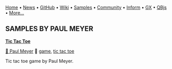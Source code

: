 [Home](https://qb64.com) • [News](../news.md) • [GitHub](https://github.com/QB64Official/qb64) • [Wiki](https://github.com/QB64Official/qb64/wiki) • [Samples](../samples.md) • [Community](../community.md) • [Inform](../inform.md) • [GX](../gx.md) • [QBjs](../qbjs.md) • [More...](../more.md)

## SAMPLES BY PAUL MEYER

**[Tic Tac Toe](tic-tac-toe/index.md)**

[🐝 Paul Meyer](paul-meyer.md) 🔗 [game](game.md), [tic tac toe](tic-tac-toe.md)

Tic tac toe game by Paul Meyer.
